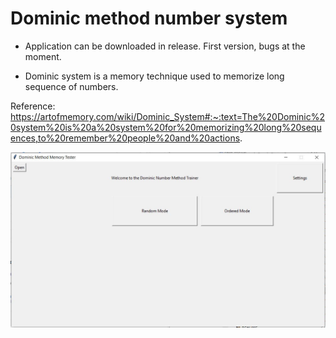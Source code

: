 # Dominic method number system

- Application can be downloaded in release. First version, bugs at the moment.

- Dominic system is a memory technique used to memorize long sequence of numbers.

Reference: https://artofmemory.com/wiki/Dominic_System#:~:text=The%20Dominic%20system%20is%20a%20system%20for%20memorizing%20long%20sequences,to%20remember%20people%20and%20actions.


<img src="img/application_pic.JPG" width="800">

